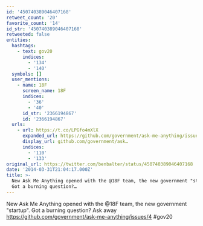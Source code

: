 ```yaml
---
id: '450740389046407168'
retweet_count: '20'
favorite_count: '14'
id_str: '450740389046407168'
retweeted: false
entities:
  hashtags:
    - text: gov20
      indices:
        - '134'
        - '140'
  symbols: []
  user_mentions:
    - name: 18F
      screen_name: 18F
      indices:
        - '36'
        - '40'
      id_str: '2366194867'
      id: '2366194867'
  urls:
    - url: https://t.co/LPGfo4mXlX
      expanded_url: https://github.com/government/ask-me-anything/issues/4
      display_url: github.com/government/ask…
      indices:
        - '110'
        - '133'
original_url: https://twitter.com/benbalter/status/450740389046407168
date: '2014-03-31T21:04:17.000Z'
title: >-
  New Ask Me Anything opened with the @18F team, the new government "startup".
  Got a burning question?…
---
```


New Ask Me Anything opened with the @18F team, the new government "startup". Got a burning question? Ask away https://github.com/government/ask-me-anything/issues/4 #gov20